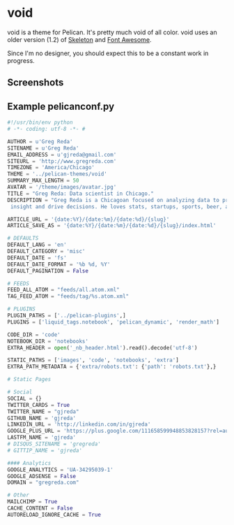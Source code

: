 void
====

void is a theme for Pelican. It's pretty much void of all color. 
void uses an older version (1.2) of [Skeleton](http://www.getskeleton.com) 
and [Font Awesome](http://fortawesome.github.io/Font-Awesome/).

Since I'm no designer, you should expect this to be a constant work in 
progress.

Screenshots
-----------

Example pelicanconf.py
----------------------
```python
#!/usr/bin/env python
# -*- coding: utf-8 -*- #

AUTHOR = u'Greg Reda'
SITENAME = u'Greg Reda'
EMAIL_ADDRESS = u'gjreda@gmail.com'
SITEURL = 'http://www.gregreda.com'
TIMEZONE = 'America/Chicago'
THEME = '../pelican-themes/void'
SUMMARY_MAX_LENGTH = 50
AVATAR = '/theme/images/avatar.jpg'
TITLE = "Greg Reda: Data scientist in Chicago."
DESCRIPTION = "Greg Reda is a Chicagoan focused on analyzing data to provide\
 insight and drive decisions. He loves stats, startups, sports, beer, and music."

ARTICLE_URL = '{date:%Y}/{date:%m}/{date:%d}/{slug}'
ARTICLE_SAVE_AS = '{date:%Y}/{date:%m}/{date:%d}/{slug}/index.html'

# DEFAULTS
DEFAULT_LANG = 'en'
DEFAULT_CATEGORY = 'misc'
DEFAULT_DATE = 'fs'
DEFAULT_DATE_FORMAT = '%b %d, %Y'
DEFAULT_PAGINATION = False

# FEEDS
FEED_ALL_ATOM = "feeds/all.atom.xml"
TAG_FEED_ATOM = "feeds/tag/%s.atom.xml"

# PLUGINS
PLUGIN_PATHS = ['../pelican-plugins',]
PLUGINS = ['liquid_tags.notebook', 'pelican_dynamic', 'render_math']

CODE_DIR = 'code'
NOTEBOOK_DIR = 'notebooks'
EXTRA_HEADER = open('_nb_header.html').read().decode('utf-8')

STATIC_PATHS = ['images', 'code', 'notebooks', 'extra']
EXTRA_PATH_METADATA = {'extra/robots.txt': {'path': 'robots.txt'},}

# Static Pages

# Social
SOCIAL = {}
TWITTER_CARDS = True
TWITTER_NAME = "gjreda"
GITHUB_NAME = 'gjreda'
LINKEDIN_URL = 'http://linkedin.com/in/gjreda'
GOOGLE_PLUS_URL = 'https://plus.google.com/111658599948853828157?rel=author'
LASTFM_NAME = 'gjreda'
# DISQUS_SITENAME = 'gregreda'
# GITTIP_NAME = 'gjreda'

#### Analytics
GOOGLE_ANALYTICS = 'UA-34295039-1'
GOOGLE_ADSENSE = False
DOMAIN = "gregreda.com"

# Other
MAILCHIMP = True
CACHE_CONTENT = False
AUTORELOAD_IGNORE_CACHE = True
```
